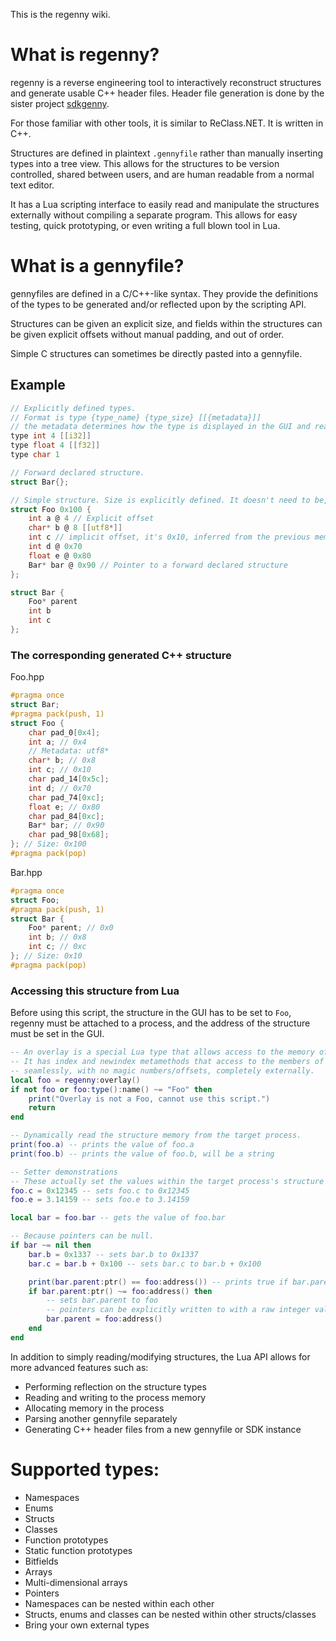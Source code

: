 This is the regenny wiki.

# What is regenny?
regenny is a reverse engineering tool to interactively reconstruct structures and generate usable C++ header files. Header file generation is done by the sister project [sdkgenny](https://github.com/cursey/sdkgenny).

For those familiar with other tools, it is similar to ReClass.NET. It is written in C++.

Structures are defined in plaintext `.gennyfile` rather than manually inserting types into a tree view. This allows for the structures to be version controlled, shared between users, and are human readable from a normal text editor.

It has a Lua scripting interface to easily read and manipulate the structures externally without compiling a separate program. This allows for easy testing, quick prototyping, or even writing a full blown tool in Lua.

# What is a gennyfile?
gennyfiles are defined in a C/C++-like syntax. They provide the definitions of the types to be generated and/or reflected upon by the scripting API.

Structures can be given an explicit size, and fields within the structures can be given explicit offsets without manual padding, and out of order.

Simple C structures can sometimes be directly pasted into a gennyfile.

## Example
```c
// Explicitly defined types.
// Format is type {type_name} {type_size} [[{metadata}]]
// the metadata determines how the type is displayed in the GUI and read by the Lua API.
type int 4 [[i32]]
type float 4 [[f32]]
type char 1

// Forward declared structure.
struct Bar{};

// Simple structure. Size is explicitly defined. It doesn't need to be, though.
struct Foo 0x100 {
    int a @ 4 // Explicit offset
    char* b @ 8 [[utf8*]]
    int c // implicit offset, it's 0x10, inferred from the previous member
    int d @ 0x70
    float e @ 0x80 
    Bar* bar @ 0x90 // Pointer to a forward declared structure
};

struct Bar {
    Foo* parent
    int b
    int c
};
```

### The corresponding generated C++ structure
Foo.hpp
```cpp
#pragma once
struct Bar;
#pragma pack(push, 1)
struct Foo {
    char pad_0[0x4];
    int a; // 0x4
    // Metadata: utf8*
    char* b; // 0x8
    int c; // 0x10
    char pad_14[0x5c];
    int d; // 0x70
    char pad_74[0xc];
    float e; // 0x80
    char pad_84[0xc];
    Bar* bar; // 0x90
    char pad_98[0x68];
}; // Size: 0x100
#pragma pack(pop)
```

Bar.hpp
```cpp
#pragma once
struct Foo;
#pragma pack(push, 1)
struct Bar {
    Foo* parent; // 0x0
    int b; // 0x8
    int c; // 0xc
}; // Size: 0x10
#pragma pack(pop)
```

### Accessing this structure from Lua

Before using this script, the structure in the GUI has to be set to `Foo`, regenny must be attached to a process, and the address of the structure must be set in the GUI.

```lua
-- An overlay is a special Lua type that allows access to the memory of a structure.
-- It has index and newindex metamethods that access to the members of the structure
-- seamlessly, with no magic numbers/offsets, completely externally.
local foo = regenny:overlay()
if not foo or foo:type():name() ~= "Foo" then
    print("Overlay is not a Foo, cannot use this script.")
    return
end

-- Dynamically read the structure memory from the target process.
print(foo.a) -- prints the value of foo.a
print(foo.b) -- prints the value of foo.b, will be a string

-- Setter demonstrations
-- These actually set the values within the target process's structure behind the scenes.
foo.c = 0x12345 -- sets foo.c to 0x12345
foo.e = 3.14159 -- sets foo.e to 3.14159

local bar = foo.bar -- gets the value of foo.bar

-- Because pointers can be null.
if bar ~= nil then
    bar.b = 0x1337 -- sets bar.b to 0x1337
    bar.c = bar.b + 0x100 -- sets bar.c to bar.b + 0x100

    print(bar.parent:ptr() == foo:address()) -- prints true if bar.parent is equal to foo
    if bar.parent:ptr() ~= foo:address() then
        -- sets bar.parent to foo
        -- pointers can be explicitly written to with a raw integer value
        bar.parent = foo:address()
    end
end
```

In addition to simply reading/modifying structures, the Lua API allows for more advanced features such as:

* Performing reflection on the structure types
* Reading and writing to the process memory
* Allocating memory in the process
* Parsing another gennyfile separately
* Generating C++ header files from a new gennyfile or SDK instance

# Supported types:

* Namespaces
* Enums
* Structs
* Classes
* Function prototypes
* Static function prototypes
* Bitfields
* Arrays
* Multi-dimensional arrays
* Pointers
* Namespaces can be nested within each other
* Structs, enums and classes can be nested within other structs/classes
* Bring your own external types
